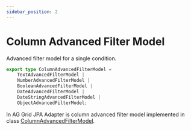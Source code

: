 ```yaml
---
sidebar_position: 2
---
```


# Column Advanced Filter Model
Advanced filter model for a single condition.

```typescript title="Column Advanced Filter Model structure"
export type ColumnAdvancedFilterModel = 
    TextAdvancedFilterModel | 
    NumberAdvancedFilterModel | 
    BooleanAdvancedFilterModel | 
    DateAdvancedFilterModel | 
    DateStringAdvancedFilterModel | 
    ObjectAdvancedFilterModel;
```

In AG Grid JPA Adapter is column advanced filter model implemented in class [ColumnAdvancedFilterModel](https://github.com/smolcan/ag-grid-jpa-adapter/blob/main/src/main/java/io/github/smolcan/aggrid/jpa/adapter/filter/advanced/ColumnAdvancedFilterModel.java).